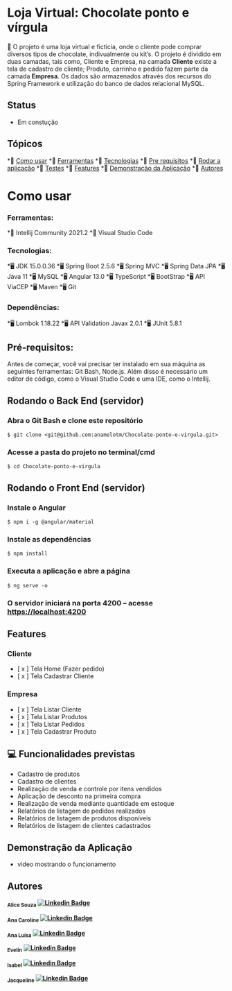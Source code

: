 # Loja Virtual: Chocolate ponto e vírgula

🍫 O projeto é uma loja virtual e fictícia, onde o cliente pode comprar diversos tipos de chocolate, indivualmente ou kit’s. O projeto é dividido em duas camadas, tais como, Cliente e Empresa, na camada **Cliente** existe a tela de cadastro de cliente; Produto, carrinho e pedido fazem parte da camada **Empresa**. Os dados são armazenados através dos recursos do Spring Framework e utilização do banco de dados relacional MySQL. 

## Status
- Em constução

## Tópicos
<!--ts-->
*📌 [Como usar](#como-usar)
	*📌 [Ferramentas](#ferramentas)
	*📌 [Tecnologias](#tecnologias)
	*📌 [Pre requisitos](#pre-requisitos)
*📌 [Rodar a aplicação](#rodar-aplicacao)
*📌 [Testes](#testes)
*📌 [Features](#features)
*📌 [Demonstração da Aplicação](#demonstracao-aplicacao)
*📌 [Autores](#autores)
<!--te-->

# Como usar
### Ferramentas:
*🔧  Intellij Community 2021.2
*🔧  Visual Studio Code

### Tecnologias:
*🖥  JDK 15.0.0.36
*🖥  Spring Boot 2.5.6
*🖥	 Spring MVC
*🖥	 Spring Data JPA 
*🖥	 Java 11
*🖥	 MySQL
*🖥  Angular 13.0
*🖥  TypeScript
*🖥	 BootStrap
*🖥  API ViaCEP
*🖥  Maven
*🖥  Git

### Dependências:
*🖥  Lombok 1.18.22
*🖥  API Validation Javax 2.0.1
*🖥  JUnit 5.8.1


## Pré-requisitos:
Antes de começar, você vai precisar ter instalado em sua máquina as seguintes ferramentas: Git Bash, Node.js.
Além disso é necessário um editor de código, como o Visual Studio Code e uma IDE, como o Intellij.

## Rodando o Back End (servidor)

### Abra o Git Bash e clone este repositório
	$ git clone <git@github.com:anamelotm/Chocolate-ponto-e-virgula.git>
### Acesse a pasta do projeto no terminal/cmd
	$ cd Chocolate-ponto-e-virgula

## Rodando o Front End (servidor)

### Instale o Angular
	$ npm i -g @angular/material
### Instale as dependências
	$ npm install

### Executa a aplicação e abre a página
	$ ng serve -o

### O servidor iniciará na porta 4200 – acesse <https://localhost:4200>



## Features

### Cliente
- [ x ] Tela Home (Fazer pedido)
- [ x ] Tela Cadastrar Cliente

### Empresa
- [ x ] Tela Listar Cliente
- [ x ] Tela Listar Produtos
- [ x ] Tela Listar Pedidos
- [ x ] Tela Cadastrar Produto

## 💻 Funcionalidades previstas

* Cadastro de produtos
* Cadastro de clientes
* Realização de venda e controle por itens vendidos
* Aplicação de desconto na primeira compra
* Realização de venda mediante quantidade em estoque
* Relatórios de listagem de pedidos realizados
* Relatórios de listagem de produtos disponíveis
* Relatórios de listagem de clientes cadastrados


## Demonstração da Aplicação
- video mostrando o funcionamento

## Autores
<sub><b>Alice Souza<b></sub></a>
[![Linkedin Badge](https://img.shields.io/badge/-Alice-blue?style=flat-square&logo=Linkedin&logoColor=white&link=https:https://www.linkedin.com/in/alicefms/)](https://www.linkedin.com/in/alicefms/)

<sub><b>Ana Caroline<b></sub></a>
[![Linkedin Badge](https://img.shields.io/badge/-Ana_Caroline-blue?style=flat-square&logo=Linkedin&logoColor=white&link=https:https://www.linkedin.com/in/ana-caroline-vilela-53a824209/)](https://www.linkedin.com/in/ana-caroline-vilela-53a824209/)

<sub><b>Ana Luísa<b></sub></a>
[![Linkedin Badge](https://img.shields.io/badge/-Ana_Luísa-blue?style=flat-square&logo=Linkedin&logoColor=white&link=https://www.linkedin.com/in/analuisatmelo/)](https://www.linkedin.com/in/analuisatmelo/) 

<sub><b>Evelin<b></sub></a>
[![Linkedin Badge](https://img.shields.io/badge/-Evellin-blue?style=flat-square&logo=Linkedin&logoColor=white&link=https://www.linkedin.com/in/evelin-kashimir-ferraz-4a6553210/)](https://www.linkedin.com/in/evelin-kashimir-ferraz-4a6553210/) 

<sub><b>Isabel<b></sub></a>
[![Linkedin Badge](https://img.shields.io/badge/-Isabel-blue?style=flat-square&logo=Linkedin&logoColor=white&link=https://www.linkedin.com/in/isabel-vargas-desenvolvedora/)](https://www.linkedin.com/in/isabel-vargas-desenvolvedora/) 

<sub><b>Jacqueline<b></sub></a>
[![Linkedin Badge](https://img.shields.io/badge/-Jacqueline-blue?style=flat-square&logo=Linkedin&logoColor=white&link=https://www.linkedin.com/in/jacquelinepslima/)](https://www.linkedin.com/in/jacquelinepslima/) 

